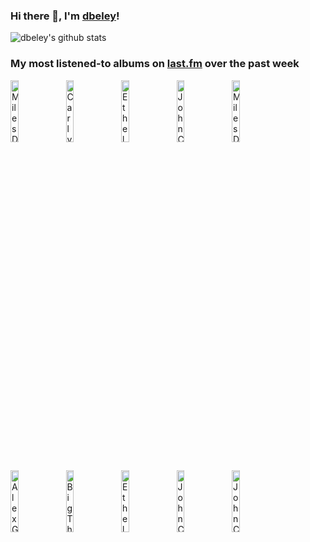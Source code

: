 ### Hi there 👋, I'm [dbeley](https://dbeley.ovh/en)!

![dbeley's github stats](https://github-readme-stats.vercel.app/api?username=dbeley)

### My most listened-to albums on [last.fm](https://www.last.fm/user/d_beley) over the past week

[<img src='https://lastfm.freetls.fastly.net/i/u/300x300/187c78197108fd595ad57da10778f910.jpg' width='16%' height='16%' alt='Miles Davis Quintet - Workin With The Miles Davis Quintet'>](https://www.last.fm/music/miles%2bdavis%2bquintet/workin%2527%2bwith%2bthe%2bmiles%2bdavis%2bquintet)&nbsp;
[<img src='https://lastfm.freetls.fastly.net/i/u/300x300/c3bdcdf68708fbcc52ddf2c38a83ae27.png' width='16%' height='16%' alt='Carly Rae Jepsen - E•MO•TION'>](https://www.last.fm/music/carly%2brae%2bjepsen/e%25e2%2580%25a2mo%25e2%2580%25a2tion)&nbsp;
[<img src='https://lastfm.freetls.fastly.net/i/u/300x300/afbc65763138c684617ac5c030d8c5fb.jpg' width='16%' height='16%' alt='Ethel Cain - Perverts'>](https://www.last.fm/music/ethel%2bcain/perverts)&nbsp;
[<img src='https://lastfm.freetls.fastly.net/i/u/300x300/69755fdd7532efee2811bb5cc81e0dc7.jpg' width='16%' height='16%' alt='John Coltrane - Giant Steps'>](https://www.last.fm/music/john%2bcoltrane/giant%2bsteps)&nbsp;
[<img src='https://lastfm.freetls.fastly.net/i/u/300x300/4b076c9b7e06aaf8bee4666701b6e2d0.jpg' width='16%' height='16%' alt='Miles Davis - Milestones'>](https://www.last.fm/music/miles%2bdavis/milestones)&nbsp;
<br>
[<img src='https://lastfm.freetls.fastly.net/i/u/300x300/0b8520054cfd8af493b44a8bed0a2361.jpg' width='16%' height='16%' alt='Alex G - TRICK'>](https://www.last.fm/music/alex%2bg/trick)&nbsp;
[<img src='https://lastfm.freetls.fastly.net/i/u/300x300/c5ead34a6aca64a663a3ed83fadfc742.jpg' width='16%' height='16%' alt='Big Thief - Dragon New Warm Mountain I Believe in You'>](https://www.last.fm/music/big%2bthief/dragon%2bnew%2bwarm%2bmountain%2bi%2bbelieve%2bin%2byou)&nbsp;
[<img src='https://lastfm.freetls.fastly.net/i/u/300x300/52feaba2e909684881d532bc3b912efc.jpg' width='16%' height='16%' alt='Ethel Cain - Preachers Daughter'>](https://www.last.fm/music/ethel%2bcain/preacher%2527s%2bdaughter)&nbsp;
[<img src='https://lastfm.freetls.fastly.net/i/u/300x300/5befc35dbafb43bb8ba0cf1f3f0aab72.png' width='16%' height='16%' alt='John Coltrane - Olé Coltrane'>](https://www.last.fm/music/john%2bcoltrane/ol%25c3%25a9%2bcoltrane)&nbsp;
[<img src='https://lastfm.freetls.fastly.net/i/u/300x300/1444d2daf17340a09b1aa531083a58b8.png' width='16%' height='16%' alt='John Coltrane - Soultrane'>](https://www.last.fm/music/john%2bcoltrane/soultrane)&nbsp;
<br>
